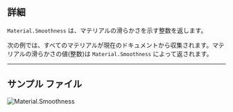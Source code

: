 ## 詳細
`Material.Smoothness` は、マテリアルの滑らかさを示す整数を返します。

次の例では、すべてのマテリアルが現在のドキュメントから収集されます。マテリアルの滑らかさの値(整数)は `Material.Smoothness` によって返されます。
___
## サンプル ファイル

![Material.Smoothness](./Revit.Elements.Material.Smoothness_img.jpg)
